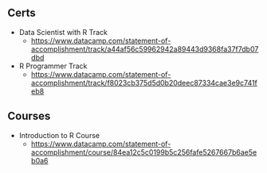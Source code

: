## Certs
* Data Scientist with R Track
  * https://www.datacamp.com/statement-of-accomplishment/track/a44af56c59962942a89443d9368fa37f7db07dbd
* R Programmer Track
  * https://www.datacamp.com/statement-of-accomplishment/track/f8023cb375d5d0b20deec87334cae3e9c741feb8
## Courses
* Introduction to R Course
  * https://www.datacamp.com/statement-of-accomplishment/course/84ea12c5c0199b5c256fafe5267667b6ae5eb0a6
